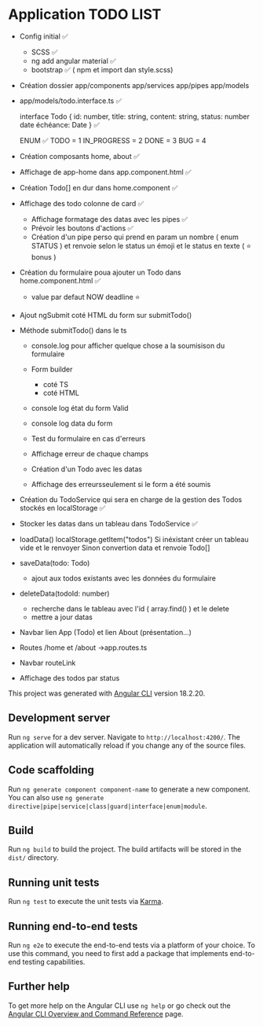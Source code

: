 # Application TODO LIST

- Config initial ✅
  - SCSS ✅
  - ng add angular material ✅
  - bootstrap ✅ ( npm et import dan style.scss)

- Création dossier 
    app/components app/services app/pipes app/models

- app/models/todo.interface.ts ✅
  
  interface Todo {
    id: number,
    title: string,
    content: string,
    status: number 
    date échéance: Date
  } ✅

  ENUM  ✅
    TODO = 1
    IN_PROGRESS = 2
    DONE = 3
    BUG = 4

- Création composants  home, about ✅

- Affichage de app-home dans app.component.html ✅

- Création Todo[] en dur dans home.component ✅

- Affichage des todo colonne de card ✅
  - Affichage formatage des datas avec les pipes ✅
  - Prévoir les boutons d'actions ✅
  - Création d'un pipe perso qui prend en param un nombre ( enum STATUS ) et renvoie selon le status un émoji et le status en texte ( ⭐ bonus )

- Création du formulaire poua ajouter un Todo dans home.component.html ✅
  - value par defaut NOW deadline ⭐

- Ajout ngSubmit coté HTML du form sur submitTodo() 

- Méthode submitTodo() dans le ts 

  - console.log pour afficher quelque chose a la soumisison du formulaire 

  - Form builder
    - coté TS
    - coté HTML

  - console log état du form Valid
  - console log data du form

  - Test du formulaire en cas d'erreurs 

  - Affichage erreur de chaque champs 
 
  - Création d'un Todo avec les datas

  - Affichage des erreursseulement si le form a été soumis

- Création du TodoService qui sera en charge de la gestion des Todos stockés en localStorage ✅

- Stocker les datas dans un tableau dans TodoService ✅

- loadData() 
  localStorage.getItem("todos")
  Si inéxistant créer un tableau vide et le renvoyer
  Sinon convertion data et renvoie Todo[]

- saveData(todo: Todo) 
  - ajout aux todos existants avec les données du formulaire

- deleteData(todoId: number) 
  - recherche dans le tableau avec l'id  ( array.find() ) et le delete
  - mettre a jour datas
  
- Navbar lien App (Todo) et lien About (présentation...)


- Routes /home et /about ->app.routes.ts
- Navbar routeLink

- Affichage des todos par status



This project was generated with [Angular CLI](https://github.com/angular/angular-cli) version 18.2.20.

## Development server

Run `ng serve` for a dev server. Navigate to `http://localhost:4200/`. The application will automatically reload if you change any of the source files.

## Code scaffolding

Run `ng generate component component-name` to generate a new component. You can also use `ng generate directive|pipe|service|class|guard|interface|enum|module`.

## Build

Run `ng build` to build the project. The build artifacts will be stored in the `dist/` directory.

## Running unit tests

Run `ng test` to execute the unit tests via [Karma](https://karma-runner.github.io).

## Running end-to-end tests

Run `ng e2e` to execute the end-to-end tests via a platform of your choice. To use this command, you need to first add a package that implements end-to-end testing capabilities.

## Further help

To get more help on the Angular CLI use `ng help` or go check out the [Angular CLI Overview and Command Reference](https://angular.dev/tools/cli) page.
